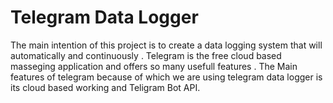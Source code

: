 # Telegram Data Logger
The main intention of this project is to create a data logging system that will automatically and continuously . Telegram is the free cloud based masseging application and offers so many usefull features . The Main features of telegram because of which we are using telegram data logger is its cloud based working  and Teligram Bot API. 
